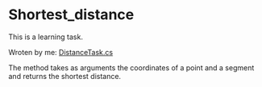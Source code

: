 # Shortest_distance

This is a learning task.

Wroten by me:
[DistanceTask.cs](https://github.com/rompershtomper/Shortest_distance/blob/master/DistanceTask.cs)

The method takes as arguments the coordinates of a point and a segment and returns the shortest distance.
